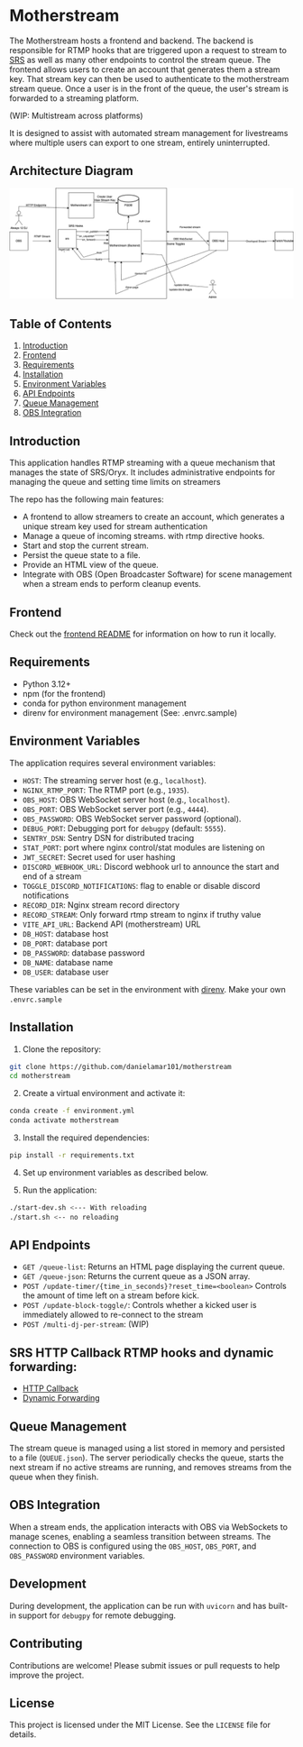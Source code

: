 # Motherstream

The Motherstream hosts a frontend and backend. The backend is responsible for RTMP hooks that are triggered upon a request to stream to [SRS](https://github.com/ossrs/srs) as well as many other endpoints to control the stream queue. The frontend allows users to create an account that generates them a stream key. That stream key can then be used to authenticate to the motherstream stream queue. Once a user is in the front of the queue, the user's stream is forwarded to a streaming platform.

(WIP: Multistream across platforms)

It is designed to assist with automated stream management for livestreams where multiple users can export to one stream, entirely uninterrupted.

## Architecture Diagram

![Alt text](repo/always-12.drawio.png "Architecture")

## Table of Contents

1. [Introduction](#introduction)
1. [Frontend](#frontend)
2. [Requirements](#requirements)
3. [Installation](#installation)
4. [Environment Variables](#environment-variables)
5. [API Endpoints](#api-endpoints)
6. [Queue Management](#queue-management)
7. [OBS Integration](#obs-integration)

## Introduction

This application handles RTMP streaming with a queue mechanism that manages the state of SRS/Oryx. It includes administrative endpoints for managing the queue and setting time limits on streamers

The repo has the following main features:

- A frontend to allow streamers to create an account, which generates a unique stream key used for stream authentication 
- Manage a queue of incoming streams. with rtmp directive hooks.
- Start and stop the current stream.
- Persist the queue state to a file.
- Provide an HTML view of the queue.
- Integrate with OBS (Open Broadcaster Software) for scene management when a stream ends to perform cleanup events.

## Frontend

Check out the [frontend README](frontend/README.md) for information on how to run it locally.

## Requirements

- Python 3.12+
- npm (for the frontend)
- conda for python environment management
- direnv for environment management (See: .envrc.sample)


## Environment Variables

The application requires several environment variables:

- `HOST`: The streaming server host (e.g., `localhost`).
- `NGINX_RTMP_PORT`: The RTMP port (e.g., `1935`).
- `OBS_HOST`: OBS WebSocket server host (e.g., `localhost`).
- `OBS_PORT`: OBS WebSocket server port (e.g., `4444`).
- `OBS_PASSWORD`: OBS WebSocket server password (optional).
- `DEBUG_PORT`: Debugging port for `debugpy` (default: `5555`).
- `SENTRY_DSN`: Sentry DSN for distributed tracing
- `STAT_PORT`: port where nginx control/stat modules are listening on
- `JWT_SECRET`: Secret used for user hashing
- `DISCORD_WEBHOOK_URL`: Discord webhook url to announce the start and end of a stream
- `TOGGLE_DISCORD_NOTIFICATIONS`: flag to enable or disable discord notifications
- `RECORD_DIR`: Nginx stream record directory
- `RECORD_STREAM`: Only forward rtmp stream to nginx if truthy value
- `VITE_API_URL`: Backend API (motherstream) URL
- `DB_HOST`: database host
- `DB_PORT`: database port
- `DB_PASSWORD`: database password
- `DB_NAME`: database name
- `DB_USER`: database user

These variables can be set in the environment with [direnv](https://direnv.net/docs/installation.html). Make your own `.envrc.sample`

## Installation

1. Clone the repository:

```sh
git clone https://github.com/danielamar101/motherstream
cd motherstream
```

2. Create a virtual environment and activate it:

```sh
conda create -f environment.yml
conda activate motherstream
```

3. Install the required dependencies:

```sh
pip install -r requirements.txt
```

4. Set up environment variables as described below.

5. Run the application:

```sh
./start-dev.sh <--- With reloading
./start.sh <-- no reloading
```

## API Endpoints 

- `GET /queue-list`: Returns an HTML page displaying the current queue.
- `GET /queue-json`: Returns the current queue as a JSON array.
- `POST /update-timer/{time_in_seconds}?reset_time=<boolean>` Controls the amount of time left on a stream before kick.
- `POST /update-block-toggle/`: Controls whether a kicked user is immediately allowed to re-connect to the stream
- `POST /multi-dj-per-stream`: (WIP)

## SRS HTTP Callback RTMP hooks and dynamic forwarding:

- [HTTP Callback](https://ossrs.io/lts/en-us/docs/v5/doc/getting-started-oryx#http-callback)
- [Dynamic Forwarding](https://ossrs.io/lts/en-us/docs/v5/doc/forward#dynamic-forward)

## Queue Management

The stream queue is managed using a list stored in memory and persisted to a file (`QUEUE.json`). The server periodically checks the queue, starts the next stream if no active streams are running, and removes streams from the queue when they finish.


## OBS Integration

When a stream ends, the application interacts with OBS via WebSockets to manage scenes, enabling a seamless transition between streams. The connection to OBS is configured using the `OBS_HOST`, `OBS_PORT`, and `OBS_PASSWORD` environment variables.

## Development

During development, the application can be run with `uvicorn` and has built-in support for `debugpy` for remote debugging.

## Contributing

Contributions are welcome! Please submit issues or pull requests to help improve the project.

## License

This project is licensed under the MIT License. See the `LICENSE` file for details.
